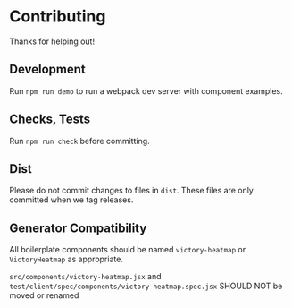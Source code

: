 Contributing
============

Thanks for helping out!

## Development

Run `npm run demo` to run a webpack dev server with component examples.

## Checks, Tests

Run `npm run check` before committing.

## Dist

Please do not commit changes to files in `dist`.
These files are only committed when we tag releases.

## Generator Compatibility 

All boilerplate components should be named `victory-heatmap` or 
`VictoryHeatmap` as appropriate.

`src/components/victory-heatmap.jsx` and 
`test/client/spec/components/victory-heatmap.spec.jsx` SHOULD NOT be moved or renamed